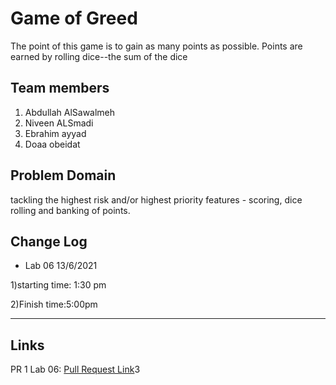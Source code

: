 # Game of Greed
The point of this game is to gain as many points as possible. Points are earned by rolling  dice--the sum of the dice


## Team members 

1. Abdullah AlSawalmeh
2. Niveen ALSmadi
3. Ebrahim ayyad 
4. Doaa obeidat

## Problem Domain
  tackling the highest risk and/or highest priority features - scoring, dice rolling and banking of points.
  
## Change Log

- Lab 06  13/6/2021

1)starting time: 1:30 pm

2)Finish time:5:00pm 

_____________________________


## Links

PR 1 Lab 06: [Pull Request Link](https://github.com/Abdullah-AlSawalmeh/game-of-greed/pull/1)3